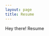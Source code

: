 ```yaml
---
layout: page
title: Resume
---
```


<p class="message">
  Hey there! Resume
</p>

[//]: # (<object data="{{ '/assets/RSSubbulakshmi_resume.pdf' }}" width="1000" height="1000" type='application/pdf'></object>)

<object data="{{ 'https://docs.google.com/gview?embedded=true&url=https://subbulakshmirs.github.io/assets/RSSubbulakshmi_resume.pdf' }}" style="min-height:100vh;width:100%" type='application/pdf'></object>
